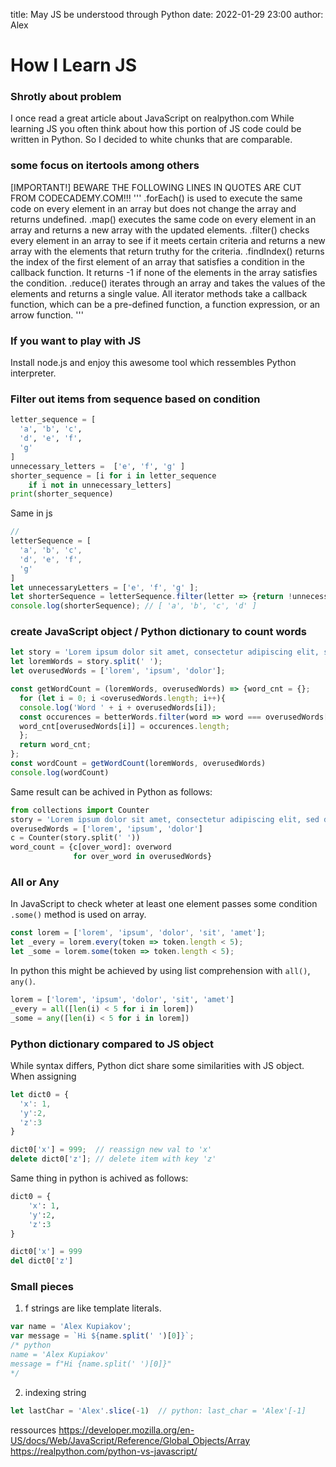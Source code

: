 title: May JS be understood through Python
date: 2022-01-29 23:00
author: Alex

#  How I Learn JS 

### Shrotly about problem

I once read a great article about JavaScript on realpython.com 
While learning JS you often think about how this portion of JS code could be written in Python. So I decided to white chunks that are comparable.

### some focus on itertools among others
[IMPORTANT!] BEWARE THE FOLLOWING LINES IN QUOTES ARE CUT FROM CODECADEMY.COM!!!
'''
.forEach() is used to execute the same code on every element in an array but does not change the array and returns undefined.
.map() executes the same code on every element in an array and returns a new array with the updated elements.
.filter() checks every element in an array to see if it meets certain criteria and returns a new array with the elements that return truthy for the criteria.
.findIndex() returns the index of the first element of an array that satisfies a condition in the callback function. It returns -1 if none of the elements in the array satisfies the condition.
.reduce() iterates through an array and takes the values of the elements and returns a single value.
All iterator methods take a callback function, which can be a pre-defined function, a function expression, or an arrow function.
'''

### If you want to play with JS
Install node.js and enjoy this awesome tool which ressembles Python interpreter.

### Filter out items from sequence based on condition
```python
letter_sequence = [
  'a', 'b', 'c',
  'd', 'e', 'f',
  'g'
]
unnecessary_letters =  ['e', 'f', 'g' ]
shorter_sequence = [i for i in letter_sequence 
    if i not in unnecessary_letters]
print(shorter_sequence)

```
Same in js 
```js
//
letterSequence = [
  'a', 'b', 'c',
  'd', 'e', 'f',
  'g'
]
let unnecessaryLetters = ['e', 'f', 'g' ];
let shorterSequence = letterSequence.filter(letter => {return !unnecessaryLetters.includes(letter)})
console.log(shorterSequence); // [ 'a', 'b', 'c', 'd' ]
```
### create JavaScript object / Python dictionary to count words
```js
let story = 'Lorem ipsum dolor sit amet, consectetur adipiscing elit, sed do eiusmod tempor incididunt ut labore et dolore magna aliqua. Nisl tincidunt eget nullam non. Quis hendrerit dolor magna eget est lorem ipsum dolor sit. Volutpat odio facilisis mauris sit amet massa. Commodo odio aenean sed adipiscing diam donec adipiscing tristique. Mi eget mauris pharetra et. Non tellus orci ac auctor augue. Elit at imperdiet dui accumsan sit. Ornare arcu dui vivamus arcu felis. Egestas integer eget aliquet nibh praesent. In hac habitasse platea dictumst quisque sagittis purus. Pulvinar elementum integer enim neque volutpat ac.';
let loremWords = story.split(' ');
let overusedWords = ['lorem', 'ipsum', 'dolor'];

const getWordCount = (loremWords, overusedWords) => {word_cnt = {};
  for (let i = 0; i <overusedWords.length; i++){
  console.log('Word ' + i + overusedWords[i]);
  const occurences = betterWords.filter(word => word === overusedWords[i]);
  word_cnt[overusedWords[i]] = occurences.length;
  };
  return word_cnt;
};
const wordCount = getWordCount(loremWords, overusedWords)
console.log(wordCount)
```
Same result can be achived in Python as follows:
```python
from collections import Counter
story = 'Lorem ipsum dolor sit amet, consectetur adipiscing elit, sed do eiusmod tempor incididunt ut labore et dolore magna aliqua. Nisl tincidunt eget nullam non. Quis hendrerit dolor magna eget est lorem ipsum dolor sit. Volutpat odio facilisis mauris sit amet massa. Commodo odio aenean sed adipiscing diam donec adipiscing tristique. Mi eget mauris pharetra et. Non tellus orci ac auctor augue. Elit at imperdiet dui accumsan sit. Ornare arcu dui vivamus arcu felis. Egestas integer eget aliquet nibh praesent. In hac habitasse platea dictumst quisque sagittis purus. Pulvinar elementum integer enim neque volutpat ac.'
overusedWords = ['lorem', 'ipsum', 'dolor']
c = Counter(story.split(' '))
word_count = {c[over_word]: overword 
              for over_word in overusedWords}

```
### All or Any 
In JavaScript to check wheter at least one element passes some condition `.some()` method is used on array.

```js
const lorem = ['lorem', 'ipsum', 'dolor', 'sit', 'amet'];
let _every = lorem.every(token => token.length < 5);
let _some = lorem.some(token => token.length < 5);
```
In python this might be achieved by using list comprehension with  `all()`, `any()`.
```python 
lorem = ['lorem', 'ipsum', 'dolor', 'sit', 'amet']
_every = all([len(i) < 5 for i in lorem])
_some = any([len(i) < 5 for i in lorem])
```
### Python dictionary compared to JS object
While syntax differs, Python dict share some similarities with JS object.
When assigning 
```js 
let dict0 = {
  'x': 1,
  'y':2,
  'z':3
}

dict0['x'] = 999;  // reassign new val to 'x'
delete dict0['z']; // delete item with key 'z'
```
Same thing in python is achived as follows:
```python
dict0 = {
    'x': 1,
    'y':2,
    'z':3
}

dict0['x'] = 999
del dict0['z']
```

### Small pieces 
1. f strings are like template literals.
```js
var name = 'Alex Kupiakov';
var message = `Hi ${name.split(' ')[0]}`;
/* python
name = 'Alex Kupiakov'
message = f"Hi {name.split(' ')[0]}"
*/
```
2. indexing string 
```js 
let lastChar = 'Alex'.slice(-1)  // python: last_char = 'Alex'[-1]
```
ressources 
<https://developer.mozilla.org/en-US/docs/Web/JavaScript/Reference/Global_Objects/Array>
<https://realpython.com/python-vs-javascript/>
